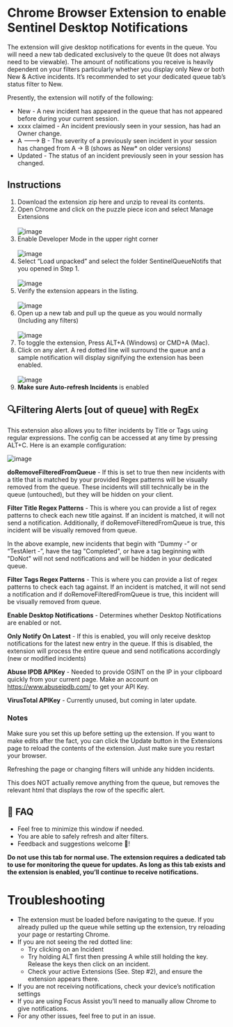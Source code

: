 # Chrome Browser Extension to enable Sentinel Desktop Notifications 

The extension will give desktop notifications for events in the queue. You will need a new tab dedicated exclusively to the queue (It does not always need to be viewable). The amount of notifications you receive is heavily dependent on your filters particularly whether you display only New or both New & Active incidents. It’s recommended to set your dedicated queue tab’s status filter to New. 

Presently, the extension will notify of the following:

* New - A new incident has appeared in the queue that has not appeared before during your current session.
* xxxx claimed - An incident previously seen in your session, has had an Owner change.
* A ---> B - The severity of a previously seen incident in your session has changed from A → B (shows as New* on older versions)
* Updated - The status of an incident previously seen in your session has changed.

## Instructions
1. Download the extension zip here and unzip to reveal its contents.
2. Open Chrome and click on the puzzle piece icon and select Manage Extensions <br><br> ![image](https://github.com/CrashCringle12/SentiNotiMe/assets/30600688/58acfe65-4332-4362-8e1e-f4331e816de0)
3. Enable Developer Mode in the upper right corner<br><br> ![image](https://github.com/CrashCringle12/SentiNotiMe/assets/30600688/388d4aa5-7002-4f74-b895-a62f816fae5f)
4. Select “Load unpacked” and select the folder SentinelQueueNotifs that you opened in Step 1. <br><br>![image](https://github.com/CrashCringle12/SentiNotiMe/assets/30600688/c981c8d7-cad7-4b6e-940f-4cb9a87f5534)
5. Verify the extension appears in the listing.<br><br> ![image](https://github.com/CrashCringle12/SentiNotiMe/assets/30600688/0a455131-4574-4905-b719-99fa9eb3a448)
6. Open up a new tab and pull up the queue as you would normally (Including any filters) <br><br> ![image](https://github.com/CrashCringle12/SentiNotiMe/assets/30600688/a605dd46-f699-4112-a142-89f0ed879b66)
7. To toggle the extension, Press ALT+A (Windows) or CMD+A (Mac).
8. Click on any alert. A red dotted line will surround the queue and a sample notification will display signifying the extension has been enabled. <br><br> ![image](https://github.com/CrashCringle12/SentiNotiMe/assets/30600688/4c2c11eb-f96f-44f8-bde3-41d0bc78afb5)
9. **Make sure Auto-refresh Incidents** is enabled

## 🔍Filtering Alerts [out of queue] with RegEx
This extension also allows you to filter incidents by Title or Tags using regular expressions. The config can be accessed at any time by pressing ALT+C. Here is an example configuration:

![image](https://github.com/CrashCringle12/SentiNotiMe/assets/30600688/41880598-405a-41ec-9773-8b608d77e1b4)

**doRemoveFilteredFromQueue** - If this is set to true then new incidents with a title that is matched by your provided Regex patterns will be visually removed from the queue. These incidents will still technically be in the queue (untouched), but they will be hidden on your client.

**Filter Title Regex Patterns** - This is where you can provide a list of regex patterns to check each new title against. If an incident is matched, it will not send a notification. Additionally, if doRemoveFilteredFromQueue is true, this incident will be visually removed from queue.

In the above example, new incidents that begin with “Dummy -” or “TestAlert -”, have the tag "Completed", or have a tag beginning with "DoNot" will not send notifications and will be hidden in your dedicated queue.

**Filter Tags Regex Patterns** -  This is where you can provide a list of regex patterns to check each tag against. If an incident is matched, it will not send a notification and if doRemoveFilteredFromQueue is true, this incident will be visually removed from queue.

**Enable Desktop Notifications** - Determines whether Desktop Notifications are enabled or not.

**Only Notify On Latest** - If this is enabled, you will only receive desktop notifications for the latest new entry in the queue. If this is disabled, the extension will process the entire queue and send notifications accordingly (new or modified incidents)

**Abuse IPDB APIKey** - Needed to provide OSINT on the IP in your clipboard quickly from your current page. Make an account on https://www.abuseipdb.com/ to get your API Key.

**VirusTotal APIKey** - Currently unused, but coming in later update.

### Notes 
Make sure you set this up before setting up the extension. If you want to make edits after the fact, you can click the Update button in the Extensions page to reload the contents of the extension. Just make sure you restart your browser.

Refreshing the page or changing filters will unhide any hidden incidents.

This does NOT actually remove anything from the queue, but removes the relevant html that displays the row of the specific alert.


## 📄 FAQ
* Feel free to minimize this window if needed.
* You are able to safely refresh and alter filters.
* Feedback and suggestions welcome 🍎!

**Do not use this tab for normal use. The extension requires a dedicated tab to use for monitoring the queue for updates. As long as this tab exists and the extension is enabled, you’ll continue to receive notifications.**

# Troubleshooting
* The extension must be loaded before navigating to the queue. If you already pulled up the queue while setting up the extension, try reloading your page or restarting Chrome.
* If you are not seeing the red dotted line:
  * Try clicking on an Incident
  * Try holding ALT first then pressing A while still holding the key. Release the keys then click on an incident.
  * Check your active Extensions (See. Step #2), and ensure the extension appears there.
* If you are not receiving notifications, check your device’s notification settings
* If you are using Focus Assist you’ll need to manually allow Chrome to give notifications.
* For any other issues, feel free to put in an issue.
